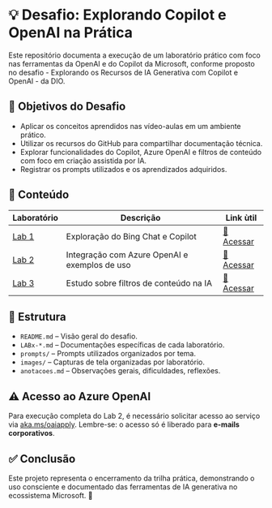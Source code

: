 # 💡 Desafio: Explorando Copilot e OpenAI na Prática

Este repositório documenta a execução de um laboratório prático com foco nas ferramentas da OpenAI e do Copilot da Microsoft, conforme proposto no desafio - Explorando os Recursos de IA Generativa com Copilot e OpenAI - da DIO.

## 🎯 Objetivos do Desafio

* Aplicar os conceitos aprendidos nas vídeo-aulas em um ambiente prático.
* Utilizar os recursos do GitHub para compartilhar documentação técnica.
* Explorar funcionalidades do Copilot, Azure OpenAI e filtros de conteúdo com foco em criação assistida por IA.
* Registrar os prompts utilizados e os aprendizados adquiridos.

## 🧩 Conteúdo

| Laboratório                      | Descrição                                     | Link ùtil                                          |
| -------------------------------- | --------------------------------------------- | -------------------------------------------------- |
| [Lab 1](lab1-bing-copilot/README.md)    | Exploração do Bing Chat e Copilot             | [🔗 Acessar](https://aka.ms/ai900-bing-copilot)    |
| [Lab 2](lab2-azure-openAI/README.md)    | Integração com Azure OpenAI e exemplos de uso | [🔗 Acessar](https://aka.ms/ai900-azure-openai)    |
| [Lab 3](lab3-content-filters/README.md) | Estudo sobre filtros de conteúdo na IA        | [🔗 Acessar](https://aka.ms/ai900-content-filters) |

## 📂 Estrutura

* `README.md` – Visão geral do desafio.
* `LABx-*.md` – Documentações específicas de cada laboratório.
* `prompts/` – Prompts utilizados organizados por tema.
* `images/` – Capturas de tela organizadas por laboratório.
* `anotacoes.md` – Observações gerais, dificuldades, reflexões.

## ⚠️ Acesso ao Azure OpenAI

Para execução completa do Lab 2, é necessário solicitar acesso ao serviço via [aka.ms/oaiapply](https://aka.ms/oaiapply). Lembre-se: o acesso só é liberado para **e-mails corporativos**.

## ✅ Conclusão

Este projeto representa o encerramento da trilha prática, demonstrando o uso consciente e documentado das ferramentas de IA generativa no ecossistema Microsoft. 🚀
